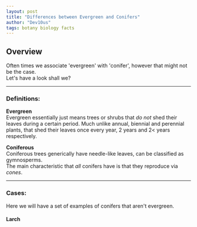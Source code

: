 ```yaml
---
layout: post
title: "Differences between Evergreen and Conifers"
author: "Dev10us"
tags: botany biology facts
---
```


## Overview

Often times we associate 'evergreen' with 'conifer', however that might not be the case.\
Let's have a look shall we?

---

### Definitions:

**Evergreen**\
Evergreen essentially just means trees or shrubs that _do not_ shed their leaves during a certain period. Much unlike annual, biennial and perennial plants, that shed their leaves once every year, 2 years and 2< years respectively.

**Coniferous**\
Coniferous trees generically have needle-like leaves, can be classified as gymnosperms.\
The main characteristic that _all_ conifers have is that they reproduce via _cones_.

---

### Cases:

Here we will have a set of examples of conifers that aren't evergreen.

#### Larch
